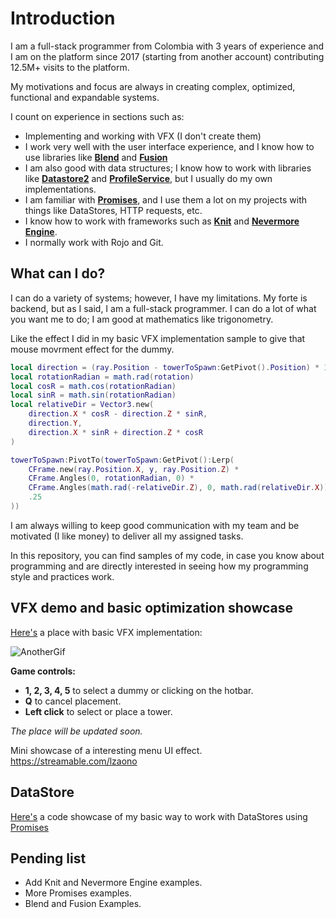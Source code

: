
# Introduction

I am a full-stack programmer from Colombia with 3 years of experience and I am on the platform since 2017 (starting from another account) contributing 12.5M+ visits to the platform.

My motivations and focus are always in creating complex, optimized, functional and expandable systems.

I count on experience in sections such as:
- Implementing and working with VFX (I don't create them)
- I work very well with the user interface experience, and I know how to use libraries like **[Blend](https://quenty.github.io/NevermoreEngine/api/Blend/)** and [**Fusion**](https://elttob.uk/Fusion/)
- I am also good with data structures; I know how to work with libraries like [**Datastore2**](https://kampfkarren.github.io/Roblox/) and [**ProfileService**](https://madstudioroblox.github.io/ProfileService/), but I usually do my own implementations.
- I am familiar with [**Promises**](https://eryn.io/roblox-lua-promise/), and I use them a lot on my projects with things like DataStores, HTTP requests, etc.
- I know how to work with frameworks such as [**Knit**](https://sleitnick.github.io/Knit/) and [**Nevermore Engine**](https://quenty.github.io/NevermoreEngine/).
- I normally work with Rojo and Git.

## What can I do?
I can do a variety of systems; however, I have my limitations.
My forte is backend, but as I said, I am a full-stack programmer. I can do a lot of what you want me to do; I am good at mathematics like trigonometry.

Like the effect I did in my basic VFX implementation sample to give that mouse movrment effect for the dummy.

```lua
local direction = (ray.Position - towerToSpawn:GetPivot().Position) * 16
local rotationRadian = math.rad(rotation)
local cosR = math.cos(rotationRadian)
local sinR = math.sin(rotationRadian)
local relativeDir = Vector3.new(
	direction.X * cosR - direction.Z * sinR,
	direction.Y,
	direction.X * sinR + direction.Z * cosR
)

towerToSpawn:PivotTo(towerToSpawn:GetPivot():Lerp(
	CFrame.new(ray.Position.X, y, ray.Position.Z) *
	CFrame.Angles(0, rotationRadian, 0) *
	CFrame.Angles(math.rad(-relativeDir.Z), 0, math.rad(relativeDir.X)),
	.25
))
```

I am always willing to keep good communication with my team and be motivated (I like money) to deliver all my assigned tasks.

In this repository, you can find samples of my code, in case you know about programming and are directly interested in seeing how my programming style and practices work.
## VFX demo and basic optimization showcase

[Here's](https://www.roblox.com/games/11596954214/VFX-work-showcase) a place with basic VFX implementation:

![AnotherGif](https://github.com/RenKa001/Portfolio-WIP/assets/119909665/b6751df4-aa7b-4f23-9463-f0cace1b04d0)

**Game controls:**
- **1, 2, 3, 4, 5** to select a dummy or clicking on the hotbar.
- **Q** to cancel placement.
- **Left click** to select or place a tower.

*The place will be updated soon.*

Mini showcase of a interesting menu UI effect.
https://streamable.com/lzaono

## DataStore
[Here's](https://github.com/RenKa001/Code-showcase/blob/main/StandardDataStoreExample.lua) a code showcase of my basic way to work with DataStores using [Promises](https://eryn.io/roblox-lua-promise/)
## Pending list

- Add Knit and Nevermore Engine examples.
- More Promises examples.
- Blend and Fusion Examples.
